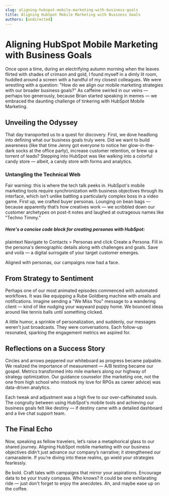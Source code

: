 ```yaml
---
slug: aligning-hubspot-mobile-marketing-with-business-goals
title: Aligning HubSpot Mobile Marketing with Business Goals
authors: [undirected]
---
```


# Aligning HubSpot Mobile Marketing with Business Goals

Once upon a time, during an electrifying autumn morning when the leaves flirted with shades of crimson and gold, I found myself in a dimly lit room, huddled around a screen with a handful of my closest colleagues. We were wrestling with a question: "How do we align our mobile marketing strategies with our broader business goals?" As caffeine swirled in our veins — perhaps too generously, because Brian started speaking in memes — we embraced the daunting challenge of tinkering with HubSpot Mobile Marketing.

## Unveiling the Odyssey

That day transported us to a quest for discovery. First, we dove headlong into defining what our business goals truly were. Did we want to build awareness (like that time Jenny got everyone to notice her glow-in-the-dark socks at the office party), increase customer retention, or brew up a torrent of leads? Stepping into HubSpot was like walking into a colorful candy store — albeit, a candy store with forms and analytics.

### Untangling the Technical Web

Fair warning: this is where the tech talk peeks in. HubSpot's mobile marketing tools require synchronization with business objectives through its interface, which isn’t unlike battling a particularly complex boss in a video game. First up, we crafted buyer personas. Lounging on bean bags — because apparently that’s how creatives work — we scribbled down our customer archetypes on post-it notes and laughed at outrageous names like "Techno Timmy."

##### Here's a concise code block for creating personas with HubSpot:

plaintext
Navigate to Contacts > Personas and click Create a Persona. 
Fill in the persona's demographic details along with challenges and goals. 
Save and voilà — a digital surrogate of your target customer emerges.


Aligned with personas, our campaigns now had a face.

## From Strategy to Sentiment

Perhaps one of our most animated episodes commenced with automated workflows. It was like equipping a Rube Goldberg machine with emails and notifications. Imagine sending a "We Miss You" message to a wandering client — kind of like nudging your wayward puppy home. We bounced ideas around like tennis balls until something clicked.

A little humor, a sprinkle of personalization, and suddenly, our messages weren't just broadcasts. They were conversations. Each follow-up resonated, sparking the engagement metrics we aspired for.

## Reflections on a Success Story

Circles and arrows peppered our whiteboard as progress became palpable. We realized the importance of measurement — A/B testing became our gospel. Metrics transformed into mile markers along our highway of strategy optimization. Our guidance counselor (the marketing one, not the one from high school who mistook my love for RPGs as career advice) was data-driven analytics.

Each tweak and adjustment was a high five to our over-caffeinated souls. The congruity between using HubSpot's mobile tools and achieving our business goals felt like destiny — if destiny came with a detailed dashboard and a live chat support team.

## The Final Echo

Now, speaking as fellow travelers, let’s raise a metaphorical glass to our shared journey. Aligning HubSpot mobile marketing with our business objectives didn't just advance our company’s narrative; it strengthened our camaraderie. If you’re diving into these realms, go wield your strategies fearlessly.

Be bold. Craft tales with campaigns that mirror your aspirations. Encourage data to be your trusty compass. Who knows? It could be one exhilarating ride — just don't forget to enjoy the anecdotes. Ah, and maybe ease up on the coffee.